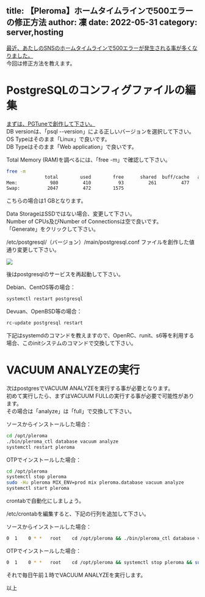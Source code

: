 title: 【Pleroma】ホームタイムラインで500エラーの修正方法
author: 凜
date: 2022-05-31
category: server,hosting
----
[最近、あたしのSNSのホームタイムラインで500エラーが発生される事が多くなりました。](https://social.076.ne.jp)\
今回は修正方法を教えます。

# PostgreSQLのコンフィグファイルの編集

[まずは、PGTuneで創作して下さい。](https://pgtune.leopard.in.ua/)\
DB versionは、「psql --version」による正しいバージョンを選択して下さい。\
OS Typeはそのまま「Linux」で良いです。\
DB Typeはそのまま「Web application」で良いです。

Total Memory (RAM)を調べるには、「free -m」で確認して下さい。

```sh
free -m
              total        used        free      shared  buff/cache   available
Mem:            980         410          93         261         477         156
Swap:          2047         472        1575
```

こちらの場合は1 GBとなります。

Data StorageはSSDではない場合、変更して下さい。\
Number of CPUs及びNumber of Connectionsは空で良いです。\
「Generate」をクリックして下さい。

/etc/postgresql/（バージョン）/main/postgresql.conf ファイルを創作した値通り変更して下さい。

![](https://ass.technicalsuwako.moe/Screenshot_20220531_214940.png)

後はpostgresqlのサービスを再起動して下さい。

Debian、CentOS等の場合：
```sh
systemctl restart postgresql
```

Devuan、OpenBSD等の場合：
```sh
rc-update postgresql restart
```

下記はsystemdのコマンドを教えますので、OpenRC、runit、s6等を利用する場合、このinitシステムのコマンドで交換して下さい。

# VACUUM ANALYZEの実行

次はpostgresでVACUUM ANALYZEを実行する事が必要となります。\
初めて実行したら、まずはVACUUM FULLの実行する事が必要で可能性があります。\
その場合は「analyze」は「full」で交換して下さい。

ソースからインストールした場合：

```sh
cd /opt/pleroma
./bin/pleroma_ctl database vacuum analyze
systemctl restart pleroma
```

OTPでインストールした場合：

```sh
cd /opt/pleroma
systemctl stop pleroma
sudo -Hu pleroma MIX_ENV=prod mix pleroma.database vacuum analyze
systemctl start pleroma
```

crontabで自動化にしましょう。

/etc/crontabを編集すると、下記の行列を追加して下さい。

ソースからインストールした場合：

```sh
0  1    0 * *   root    cd /opt/pleroma && ./bin/pleroma_ctl database vacuum analyze && systemctl restart pleroma
```

OTPでインストールした場合：

```sh
0  1    0 * *   root    cd /opt/pleroma && systemctl stop pleroma && sudo -Hu pleroma MIX_ENV=prod mix pleroma.database vacuum analyze && systemctl start pleroma
```

それで毎日午前１時でVACUUM ANALYZEを実行します。

以上

